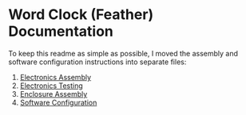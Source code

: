 # Word Clock (Feather) Documentation

To keep this readme as simple as possible, I moved the assembly and software configuration instructions into separate files:

1. [Electronics Assembly](electronics-assembly.md)
2. [Electronics Testing](electronics-testing.md)
3. [Enclosure Assembly](enclosure-assembly.md)
4. [Software Configuration](software.md)
